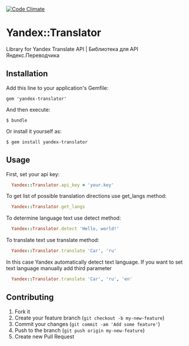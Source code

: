 [![Code Climate](https://codeclimate.com/repos/5255368456b102667402265a/badges/cc0cf62aa85959503fc1/gpa.png)](https://codeclimate.com/repos/5255368456b102667402265a/feed)

# Yandex::Translator

Library for Yandex Translate API | Библиотека для API Яндекс.Переводчика


## Installation

Add this line to your application's Gemfile:

    gem 'yandex-translator'

And then execute:

    $ bundle

Or install it yourself as:

    $ gem install yandex-translator

## Usage

First, set your api key:

```ruby
  Yandex::Translator.api_key = 'your.key'
```

To get list of possible translation directions use get_langs method:

```ruby
  Yandex::Translator.get_langs
```

To determine language text use detect method:

```ruby
  Yandex::Translator.detect 'Hello, world!' 
```
To translate text use translate method:

```ruby
  Yandex::Translator.translate 'Car', 'ru' 
```

In this case Yandex automatically detect text language.
If you want to set text language manually add third parameter

```ruby
  Yandex::Translator.translate 'Car', 'ru', 'en'
```

## Contributing

1. Fork it
2. Create your feature branch (`git checkout -b my-new-feature`)
3. Commit your changes (`git commit -am 'Add some feature'`)
4. Push to the branch (`git push origin my-new-feature`)
5. Create new Pull Request
